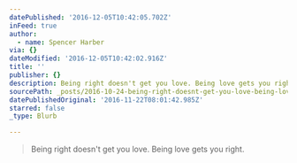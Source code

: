 ```yaml
---
datePublished: '2016-12-05T10:42:05.702Z'
inFeed: true
author:
  - name: Spencer Harber
via: {}
dateModified: '2016-12-05T10:42:02.916Z'
title: ''
publisher: {}
description: Being right doesn't get you love. Being love gets you right.
sourcePath: _posts/2016-10-24-being-right-doesnt-get-you-love-being-love-gets-you-right.md
datePublishedOriginal: '2016-11-22T08:01:42.985Z'
starred: false
_type: Blurb

---
```

> Being right doesn't get you love. Being love gets you right.
